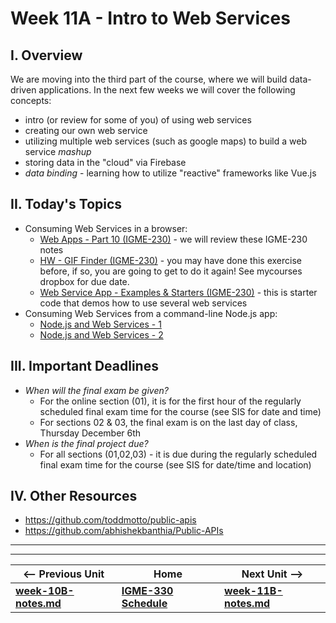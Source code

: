 # Week 11A - Intro to Web Services

## I. Overview
We are moving into the third part of the course, where we will build data-driven applications. In the next few weeks we will cover the following concepts:
- intro (or review for some of you) of using web services
- creating our own web service
- utilizing multiple web services (such as google maps) to build a web service *mashup*
- storing data in the "cloud" via Firebase
- *data binding* - learning how to utilize "reactive" frameworks like Vue.js

## II. Today's Topics
- Consuming Web Services in a browser:
  - [Web Apps - Part 10 (IGME-230)](https://github.com/tonethar/IGME-230-Master/blob/master/notes/web-apps-10.md) - we will review these IGME-230 notes
  - [HW - GIF Finder (IGME-230)](https://github.com/tonethar/IGME-230-Master/blob/master/notes/HW-gif-finder.md) - you may have done this exercise before, if so, you are going to get to do it again! See mycourses dropbox for due date.
  - [Web Service App - Examples & Starters (IGME-230)](https://github.com/tonethar/IGME-230-Master/blob/master/notes/web-service-app-starters.md) - this is starter code that demos how to use several web services
- Consuming Web Services from a command-line Node.js app:
  - [Node.js and Web Services - 1](https://github.com/tonethar/IGME-330-Master/blob/master/notes/node-and-web-services-1.md)
  - [Node.js and Web Services - 2](https://github.com/tonethar/IGME-330-Master/blob/master/notes/node-and-web-services-2.md)

## III. Important Deadlines

- *When will the final exam be given?*
  - For the online section (01), it is for the first hour of the regularly scheduled final exam time for the course (see SIS for date and time)
  - For sections 02 & 03, the final exam is on the last day of class, Thursday December 6th
- *When is the final project due?*
  - For all sections (01,02,03) - it is due during the regularly scheduled final exam time for the course (see SIS for date/time and location)
  
## IV. Other Resources
- https://github.com/toddmotto/public-apis
- https://github.com/abhishekbanthia/Public-APIs
  

<hr><hr>

| <-- Previous Unit | Home | Next Unit -->
| --- | --- | --- 
| [**week-10B-notes.md**](week-10B-notes.md)     |  [**IGME-330 Schedule**](../schedule.md) | [**week-11B-notes.md**](week-11B-notes.md)
